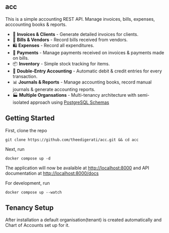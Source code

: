 ## acc

This is a simple accounting REST API. Manage invoices, bills, expenses, acccounting books & reports.

- 🧾 **Invoices & Clients** - Generate detailed invoices for clients.
- 🔖 **Bills & Vendors** - Record bills received from vendors.
- 🛍 **Expenses** - Record all expenditures.
- 💸 **Payments** - Manage payments received on invoices & payments made on bills.
- 📦 **Inventory** - Simple stock tracking for items.
- 📖 **Double-Entry Accounting** - Automatic debit & credit entries for every transaction.
- 📊 **Journals & Reports** - Manage accounting books, record manual journals & generate accounting reports.
- 🏭 **Multiple Organsations** - Multi-tenancy architecture with semi-isolated approach using [PostgreSQL Schemas](https://www.postgresql.org/docs/current/ddl-schemas.html)

## Getting Started

First, clone the repo

```
git clone https://github.com/theedigerati/acc.git && cd acc
```

Next, run

```
docker compose up -d
```

The application will now be avalaible at <http://localhost:8000> and API documentation at <http://localhost:8000/docs>

For  development, run

```
docker compose up --watch
```

## Tenancy Setup

After installation a default organisation(tenant) is created automatically and Chart of Accounts set up for it.
